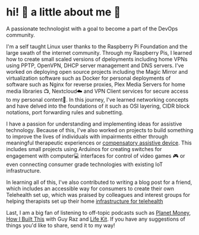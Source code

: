 # hi! :wave: a little about me :boy:
A passionate technologist with a goal to become a part of the DevOps community.

I'm a self taught Linux user thanks to the Raspberry Pi Foundation and the large swath of the internet community. Through my Raspberry Pis, I learned how to create small scaled versions of dpeloyments including home VPNs using PPTP, OpenVPN, DHCP server management and DNS servers. I've worked on deploying open source projects including the Magic Mirror and virtualization software such as Docker for personal deployments of software such as Nginx for reverse proxies, Plex Media Servers for home media libraries :tv:, Nextcloud:cloud: and VPN Client services for secure access to my personal content:closed_lock_with_key:. In this journey, I've learned networking concepts and have delved into the foundations of it such as OSI layering, CIDR block notations, port forwarding rules and subnetting.

I have a passion for understanding and implementing ideas for assistive technology. Because of this, I've also worked on projects to build something to improve the lives of individuals with impairments either through meaningful therapeutic experiences or [compensatory assistive device](https://github.com/kawangwong/handtracking_mouse). This includes small projects using Arduinos for creating switches for engagement with computer:computer: interfaces for control of video games :video_game: or even connecting consumer grade technologies with existing IoT infrastructure.

In learning all of this, I've also contributed to writing a blog post for a friend, which includes an accessible way for consumers to create their own Telehealth set up, which was praised by colleagues and interest groups for helping therapists set up their home [infrastructure for telehealth](https://otvijay.com/2020/08/23/comprehensive-guide-to-setup-for-telehealth/)

Last, I am a big fan of listening to off-topic podcasts such as [Planet Money](https://www.npr.org/podcasts/510289/planet-money/), [How I Built This](https://www.npr.org/podcasts/510313/how-i-built-this) with Guy Raz and [Life Kit](https://www.npr.org/lifekit). If you have any suggestions of things you'd like to share, send it to my way!
